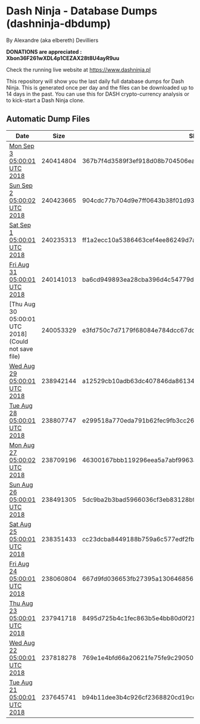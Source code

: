 # Dash Ninja - Database Dumps (dashninja-dbdump)
By Alexandre (aka elbereth) Devilliers

**DONATIONS are appreciated : Xbon36F261wXDL4p1CEZAX28t8U4ayR9uu**

Check the running live website at https://www.dashninja.pl

This repository will show you the last daily full database dumps for Dash Ninja. This is generated once per day and the files can be downloaded up to 14 days in the past.
You can use this for DASH crypto-currency analysis or to kick-start a Dash Ninja clone.


## Automatic Dump Files
| Date | Size | SHA256 |
|--|--|--|
| [Mon Sep  3 05:00:01 UTC 2018](https://transfer.sh/u0PNA/dashninja-dbdump-20180903070001.tar.bz2) | 240414804 | 367b7f4d3589f3ef918d08b704506ea1c54fb5224e94aafff74958adc5f3b42c | 
| [Sun Sep  2 05:00:02 UTC 2018](https://transfer.sh/H28bH/dashninja-dbdump-20180902070002.tar.bz2) | 240423665 | 904cdc77b704d9e7ff0643b38f01d93582ccb087148e7719b2459646c1dc0f5f | 
| [Sat Sep  1 05:00:01 UTC 2018](https://transfer.sh/SmVpA/dashninja-dbdump-20180901070001.tar.bz2) | 240235313 | ff1a2ecc10a5386463cef4ee86249d7a89e085e6dda387dca67a0772badb564c | 
| [Fri Aug 31 05:00:01 UTC 2018](https://transfer.sh/Qz8Yv/dashninja-dbdump-20180831070001.tar.bz2) | 240141013 | ba6cd949893ea28cba396d4c54779d62b5ea62e89fae5b49115b554018813c81 | 
| [Thu Aug 30 05:00:01 UTC 2018](Could not save file) | 240053329 | e3fd750c7d7179f68084e784dcc67dc0531caa0c5c47f2067c1f0417d4f2438c | 
| [Wed Aug 29 05:00:01 UTC 2018](https://transfer.sh/15orIb/dashninja-dbdump-20180829070001.tar.bz2) | 238942144 | a12529cb10adb63dc407846da86134901104d73ca355f0c228adf207f3e2b2d4 | 
| [Tue Aug 28 05:00:01 UTC 2018](https://transfer.sh/F6uUq/dashninja-dbdump-20180828070001.tar.bz2) | 238807747 | e299518a770eda791b62fec9fb3cc26c0fa3c8b5aba8034a40b0be5e2f66ac20 | 
| [Mon Aug 27 05:00:02 UTC 2018](https://transfer.sh/erUxo/dashninja-dbdump-20180827070002.tar.bz2) | 238709196 | 46300167bbb119296eea5a7abf9963ad00440f85c58c1f892df66a1072609fb1 | 
| [Sun Aug 26 05:00:01 UTC 2018](https://transfer.sh/OsnTu/dashninja-dbdump-20180826070001.tar.bz2) | 238491305 | 5dc9ba2b3bad5966036cf3eb83128bf20fdecfa9bccd4d702cbb1f332d0d7c6b | 
| [Sat Aug 25 05:00:01 UTC 2018](https://transfer.sh/5iUuK/dashninja-dbdump-20180825070001.tar.bz2) | 238351433 | cc23dcba8449188b759a6c577edf2fbbdf7faeda137b10898ca7c57470301355 | 
| [Fri Aug 24 05:00:01 UTC 2018](https://transfer.sh/nsVnG/dashninja-dbdump-20180824070001.tar.bz2) | 238060804 | 667d9fd036653fb27395a130646856c95657c4d4820c09a095ae0c7b2985e7a0 | 
| [Thu Aug 23 05:00:01 UTC 2018](https://transfer.sh/59tOB/dashninja-dbdump-20180823070001.tar.bz2) | 237941718 | 8495d725b4c1fec863b5e4bb80d0f213de2a8a2a57fc8eaead3a0c777ce3db8b | 
| [Wed Aug 22 05:00:01 UTC 2018](https://transfer.sh/kIG3S/dashninja-dbdump-20180822070001.tar.bz2) | 237818278 | 769e1e4bfd66a20621fe75fe9c29050d5265dc2b9c59c255ed4fd86bad23d499 | 
| [Tue Aug 21 05:00:01 UTC 2018](https://transfer.sh/fMxwM/dashninja-dbdump-20180821070001.tar.bz2) | 237645741 | b94b11dee3b4c926cf2368820cd19cdff0e6ff76f3324cf6c3505c36d7f818d4 | 
